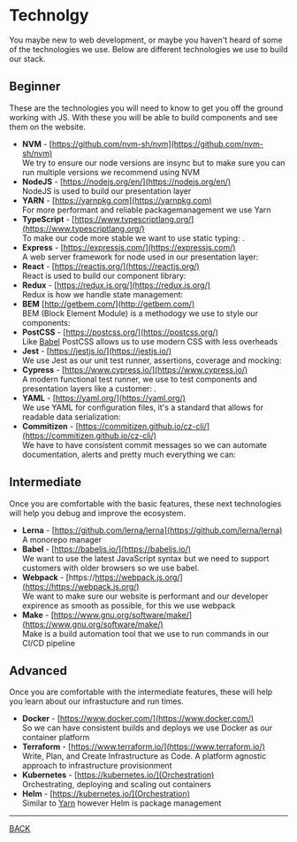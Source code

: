 # Technolgy

You maybe new to web development, or maybe you haven't heard of some of the technologies we use. Below are different technologies we use to build our stack.

## Beginner

These are the technologies you will need to know to get you off the ground working with JS. With these you will be able to build components and see them on the website.

-   **NVM** - [https://github.com/nvm-sh/nvm](https://github.com/nvm-sh/nvm)  
We try to ensure our node versions are insync but to make sure you can run multiple versions we recommend using NVM
-   **NodeJS** - [https://nodejs.org/en/](https://nodejs.org/en/)  
NodeJS is used to build our presentation layer
-   **YARN** - [https://yarnpkg.com](https://yarnpkg.com)  
For more performant and reliable packagemanagement we use Yarn
-   **TypeScript** - [https://www.typescriptlang.org/](https://www.typescriptlang.org/)   
To make our code more stable we want to use static typing: .
-   **Express** - [https://expressjs.com/](https://expressjs.com/)  
A web server framework for node used in our presentation layer: 
-   **React** - [https://reactjs.org/](https://reactjs.org/)  
React is used to build our component library: 
-   **Redux** - [https://redux.js.org/](https://redux.js.org/)  
Redux is how we handle state management: 
-   **BEM** [http://getbem.com/](http://getbem.com/)  
BEM (Block Element Module) is a methodogy we use to style our components: 
-   **PostCSS** - [https://postcss.org/](https://postcss.org/)  
Like [Babel](https://babeljs.io/) PostCSS allows us to use modern CSS with less overheads
-   **Jest** - [https://jestjs.io/](https://jestjs.io/)  
We use Jest as our unit test runner, assertions, coverage and mocking: 
-   **Cypress** - [https://www.cypress.io/](https://www.cypress.io/)  
A modern functional test runner, we use to test components and presentation layers like a customer: .
-   **YAML** - [https://yaml.org/](https://yaml.org/)  
We use YAML for configuration files, it's a standard that allows for readable data serialization: 
-   **Commitizen** - [https://commitizen.github.io/cz-cli/](https://commitizen.github.io/cz-cli/)  
We have to have consistent commit messages so we can automate documentation, alerts and pretty much everything we can: 

## Intermediate

Once you are comfortable with the basic features, these next technologies will help you debug and improve the ecosystem.

-   **Lerna** - [https://github.com/lerna/lerna](https://github.com/lerna/lerna)  
A monorepo manager
-   **Babel** - [https://babeljs.io/](https://babeljs.io/)  
We want to use the latest JavaScript syntax but we need to support customers with older browsers so we use babel.
-   **Webpack** - [https://https://webpack.js.org/](https://https://webpack.js.org/)  
We want to make sure our website is performant and our developer expirence as smooth as possible, for this we use webpack
-   **Make** - [https://www.gnu.org/software/make/](https://www.gnu.org/software/make/)  
Make is a build automation tool that we use to run commands in our CI/CD pipeline  

## Advanced

Once you are comfortable with the intermediate features, these will help you learn about our infrastucture and run times.

-   **Docker** - [https://www.docker.com/](https://www.docker.com/)  
So we can have consistent builds and deploys we use Docker as our container platform
-   **Terraform** - [https://www.terraform.io/](https://www.terraform.io/)  
Write, Plan, and Create Infrastructure as Code. A platform agnostic approach to infrastructure provisionment
-   **Kubernetes** - [https://kubernetes.io/](Orchestration)  
Orchestrating, deploying and scaling out containers
-   **Helm** - [https://kubernetes.io/](Orchestration)  
Similar to [Yarn](https://yarnpkg.com) however Helm is package management
---
[BACK](../README.md)
